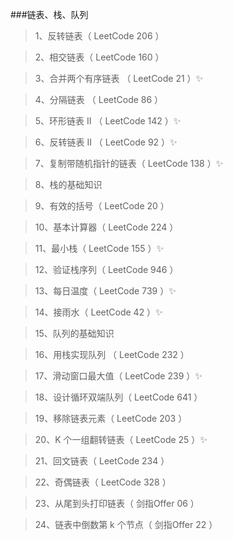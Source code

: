 ###链表、栈、队列
>1、反转链表（ LeetCode 206 ）

>2、相交链表（ LeetCode 160 ）

>3、合并两个有序链表 （ LeetCode 21 ）✨

>4、分隔链表 （ LeetCode 86 ）

>5、环形链表 II （ LeetCode 142 ）✨

>6、反转链表 II （ LeetCode 92 ）✨

>7、复制带随机指针的链表（ LeetCode 138 ）✨

>8、栈的基础知识

>9、有效的括号（ LeetCode 20 ）

>10、基本计算器（ LeetCode 224 ）

>11、最小栈（ LeetCode 155 ）✨

>12、验证栈序列（ LeetCode 946 ）

>13、每日温度（ LeetCode 739 ）✨

>14、接雨水（ LeetCode 42 ）✨

>15、队列的基础知识

>16、用栈实现队列 （ LeetCode 232 ）

>17、滑动窗口最大值（ LeetCode 239 ）✨

>18、设计循环双端队列（ LeetCode 641 ）

>19、移除链表元素（ LeetCode 203 ）

>20、K 个一组翻转链表（ LeetCode 25 ）✨

>21、回文链表（ LeetCode 234 ）

>22、奇偶链表（ LeetCode 328 ）

>23、从尾到头打印链表（ 剑指Offer 06 ）

>24、链表中倒数第 k 个节点（ 剑指Offer 22 ）

